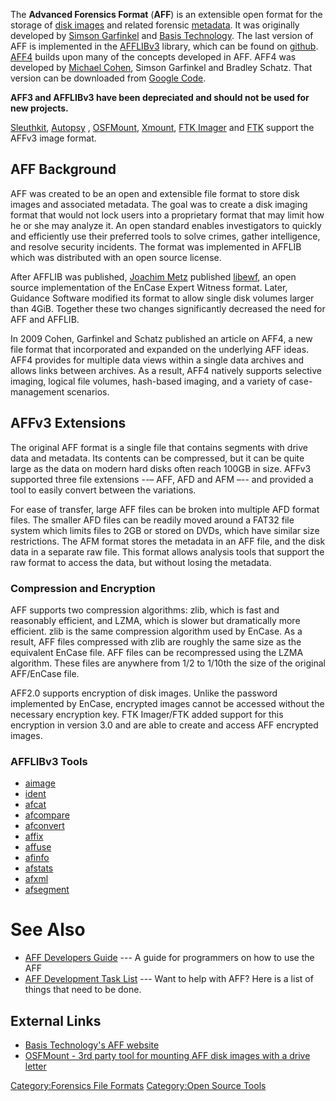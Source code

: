 The **Advanced Forensics Format** (**AFF**) is an extensible open format
for the storage of [disk images](disk_image "wikilink") and related
forensic [metadata](metadata "wikilink"). It was originally developed by
[Simson Garfinkel](Simson_Garfinkel "wikilink") and [Basis
Technology](Basis_Technology "wikilink"). The last version of AFF is
implemented in the [AFFLIBv3](AFFLIBv3 "wikilink") library, which can be
found on [github](https://github.com/simsong/AFFLIBv3).
[AFF4](AFF4 "wikilink") builds upon many of the concepts developed in
AFF. AFF4 was developed by [Michael Cohen](Michael_Cohen "wikilink"),
Simson Garfinkel and Bradley Schatz. That version can be downloaded from
[Google Code](https://code.google.com/p/aff4/).

**AFF3 and AFFLIBv3 have been depreciated and should not be used for new
projects.**

[Sleuthkit](Sleuthkit "wikilink"), [Autopsy](Autopsy "wikilink") ,
[OSFMount](OSFMount "wikilink"), [Xmount](Xmount "wikilink"), [FTK
Imager](FTK_Imager "wikilink") and [FTK](FTK "wikilink") support the
AFFv3 image format.

## AFF Background

AFF was created to be an open and extensible file format to store disk
images and associated metadata. The goal was to create a disk imaging
format that would not lock users into a proprietary format that may
limit how he or she may analyze it. An open standard enables
investigators to quickly and efficiently use their preferred tools to
solve crimes, gather intelligence, and resolve security incidents. The
format was implemented in AFFLIB which was distributed with an open
source license.

After AFFLIB was published, [Joachim Metz](Joachim_Metz "wikilink")
published [libewf](libewf "wikilink"), an open source implementation of
the EnCase Expert Witness format. Later, Guidance Software modified its
format to allow single disk volumes larger than 4GiB. Together these two
changes significantly decreased the need for AFF and AFFLIB.

In 2009 Cohen, Garfinkel and Schatz published an article on AFF4, a new
file format that incorporated and expanded on the underlying AFF ideas.
AFF4 provides for multiple data views within a single data archives and
allows links between archives. As a result, AFF4 natively supports
selective imaging, logical file volumes, hash-based imaging, and a
variety of case-management scenarios.

## AFFv3 Extensions

The original AFF format is a single file that contains segments with
drive data and metadata. Its contents can be compressed, but it can be
quite large as the data on modern hard disks often reach 100GB in size.
AFFv3 supported three file extensions --– AFF, AFD and AFM –-- and
provided a tool to easily convert between the variations.

For ease of transfer, large AFF files can be broken into multiple AFD
format files. The smaller AFD files can be readily moved around a FAT32
file system which limits files to 2GB or stored on DVDs, which have
similar size restrictions. The AFM format stores the metadata in an AFF
file, and the disk data in a separate raw file. This format allows
analysis tools that support the raw format to access the data, but
without losing the metadata.

### Compression and Encryption

AFF supports two compression algorithms: zlib, which is fast and
reasonably efficient, and LZMA, which is slower but dramatically more
efficient. zlib is the same compression algorithm used by EnCase. As a
result, AFF files compressed with zlib are roughly the same size as the
equivalent EnCase file. AFF files can be recompressed using the LZMA
algorithm. These files are anywhere from 1/2 to 1/10th the size of the
original AFF/EnCase file.

AFF2.0 supports encryption of disk images. Unlike the password
implemented by EnCase, encrypted images cannot be accessed without the
necessary encryption key. FTK Imager/FTK added support for this
encryption in version 3.0 and are able to create and access AFF
encrypted images.

### AFFLIBv3 Tools

- [aimage](aimage "wikilink")
- [ident](ident "wikilink")
- [afcat](afcat "wikilink")
- [afcompare](afcompare "wikilink")
- [afconvert](afconvert "wikilink")
- [affix](affix "wikilink")
- [affuse](affuse "wikilink")
- [afinfo](afinfo "wikilink")
- [afstats](afstats "wikilink")
- [afxml](afxml "wikilink")
- [afsegment](afsegment "wikilink")

# See Also

- [AFF Developers Guide](AFF_Developers_Guide "wikilink") --- A guide
  for programmers on how to use the AFF
- [AFF Development Task List](AFF_Development_Task_List "wikilink") ---
  Want to help with AFF? Here is a list of things that need to be done.

## External Links

- [Basis Technology's AFF
  website](http://www.basistech.com/digital-forensics/aff.html)
- [OSFMount - 3rd party tool for mounting AFF disk images with a drive
  letter](http://www.osforensics.com/tools/mount-disk-images.html)

[Category:Forensics File
Formats](Category:Forensics_File_Formats "wikilink") [Category:Open
Source Tools](Category:Open_Source_Tools "wikilink")